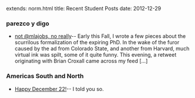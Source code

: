 extends: norm.html
title: Recent Student Posts
date: 2012-12-29


### parezco y digo
*  [not @mlajobs, no really](http://parezcoydigo.wordpress.com/2012/12/17/not-mlajobs-no-really/)-- Early this Fall, I wrote a few pieces about the scurrilous formalization of the expiring PhD. In the wake of the furor caused by the ad from Colorado State, and another from Harvard, much virtual ink was spilt, some of it quite funny. This evening, a retweet originating with Brian Croxall came across my feed [...]<img alt="" border="0" height="1" src="http://stats.wordpress.com/b.gif?host=parezcoydigo.wordpress.com&#038;blog=3594723&#038;post=894&#038;subd=parezcoydigo&#038;ref=&#038;feed=1" width="1" />

### Americas South and North
*  [Happy December 22!](http://americasouthandnorth.wordpress.com/2012/12/22/happy-december-22/)-- I told you so.<img alt="" border="0" height="1" src="http://stats.wordpress.com/b.gif?host=americasouthandnorth.wordpress.com&#038;blog=25234950&#038;post=2947&#038;subd=americasouthandnorth&#038;ref=&#038;feed=1" width="1" />

